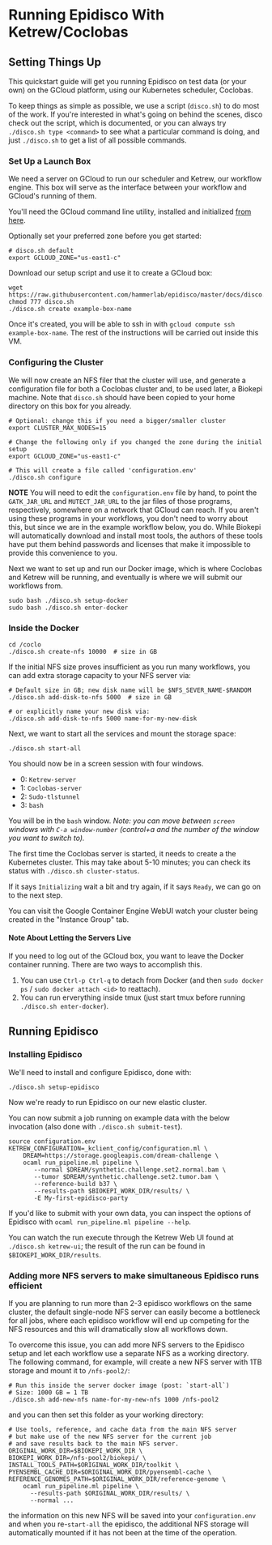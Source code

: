 # Running Epidisco With Ketrew/Coclobas

## Setting Things Up

This quickstart guide will get you running Epidisco on test data (or your own)
on the GCloud platform, using our Kubernetes scheduler, Coclobas.

To keep things as simple as possible, we use a script (`disco.sh`) to do most
of the work. If you're interested in what's going on behind the scenes, disco
check out the script, which is documented, or you can always try `./disco.sh
type <command>` to see what a particular command is doing, and just
`./disco.sh` to get a list of all possible commands.

### Set Up a Launch Box

We need a server on GCloud to run our scheduler and Ketrew, our workflow
engine. This box will serve as the interface between your workflow and GCloud's running
of them.

You'll need the GCloud command line utility, installed and initialized
[from here](https://cloud.google.com/sdk/downloads#interactive).

Optionally set your preferred zone before you get started:

```shell
# disco.sh default
export GCLOUD_ZONE="us-east1-c"
```

Download our setup script and use it to create a GCloud box:

```shell
wget https://raw.githubusercontent.com/hammerlab/epidisco/master/docs/disco.sh
chmod 777 disco.sh
./disco.sh create example-box-name
```

Once it's created, you will be able to ssh in with `gcloud compute ssh
example-box-name`. The rest of the instructions will be carried out inside this
VM.


### Configuring the Cluster

We will now create an NFS filer that the cluster will use, and generate a
configuration file for both a Coclobas cluster and, to be used later, a Biokepi
machine. Note that `disco.sh` should have been copied to your home directory on
this box for you already.

```shell
# Optional: change this if you need a bigger/smaller cluster
export CLUSTER_MAX_NODES=15

# Change the following only if you changed the zone during the initial setup
export GCLOUD_ZONE="us-east1-c"

# This will create a file called 'configuration.env'
./disco.sh configure
```

**NOTE** You will need to edit the `configuration.env` file by hand, to point the
`GATK_JAR_URL` and `MUTECT_JAR_URL` to the jar files of those programs,
respectively, somewhere on a network that GCloud can reach. If you aren't using
these programs in your workflows, you don't need to worry about this, but since
we are in the example workflow below, you do. While Biokepi will automatically
download and install most tools, the authors of these tools have put them behind
passwords and licenses that make it impossible to provide this convenience to
you.

Next we want to set up and run our Docker image, which is where Coclobas and
Ketrew will be running, and eventually is where we will submit our workflows
from.

```shell
sudo bash ./disco.sh setup-docker
sudo bash ./disco.sh enter-docker
```

### Inside the Docker

```shell
cd /coclo
./disco.sh create-nfs 10000  # size in GB
```

If the initial NFS size proves insufficient as you run many workflows,
you can add extra storage capacity to your NFS server via:

```shell
# Default size in GB; new disk name will be $NFS_SEVER_NAME-$RANDOM
./disco.sh add-disk-to-nfs 5000  # size in GB

# or explicitly name your new disk via:
./disco.sh add-disk-to-nfs 5000 name-for-my-new-disk
```

Next, we want to start all the services and mount the storage space:

```shell
./disco.sh start-all
```

You should now be in a screen session with four windows.

- 0: `Ketrew-server`
- 1: `Coclobas-server`
- 2: `Sudo-tlstunnel`
- 3: `bash`

You will be in the `bash` window. 
*Note: you can move between `screen` windows with `C-a window-number` 
(control+a and the number of the window you want to switch to).*

The first time the Coclobas server is started, it needs to create a the
Kubernetes cluster. This may take about 5-10 minutes; you can check its status
with `./disco.sh cluster-status`.

If it says `Initializing` wait a bit and try again, if it says `Ready`, we can
go on to the next step.

You can visit the Google Container Engine WebUI watch your cluster being
created in the "Instance Group" tab.

#### Note About Letting the Servers Live

If you need to log out of the GCloud box, you want to leave the Docker container
running. There are two ways to accomplish this.

1. You can use `Ctrl-p Ctrl-q` to detach from Docker (and then `sudo docker ps`
   / `sudo docker attach <id>` to reattach).
2. You can run erverything inside tmux (just start tmux before running `./disco.sh enter-docker`).

## Running Epidisco

### Installing Epidisco

We'll need to install and configure Epidisco, done with:

```shell
./disco.sh setup-epidisco
```

Now we're ready to run Epidisco on our new elastic cluster.

You can now submit a job running on example data with the below invocation (also
done with `./disco.sh submit-test`).

```shell
source configuration.env
KETREW_CONFIGURATION=_kclient_config/configuration.ml \
    DREAM=https://storage.googleapis.com/dream-challenge \
    ocaml run_pipeline.ml pipeline \
       --normal $DREAM/synthetic.challenge.set2.normal.bam \
       --tumor $DREAM/synthetic.challenge.set2.tumor.bam \
       --reference-build b37 \
       --results-path $BIOKEPI_WORK_DIR/results/ \
       -E My-first-epidisco-party
```

If you'd like to submit with your own data, you can inspect the options of
 Epidisco with `ocaml run_pipeline.ml pipeline --help`.

You can watch the run execute through the Ketrew Web UI found at `./disco.sh
ketrew-ui`; the result of the run can be found in `$BIOKEPI_WORK_DIR/results`.

### Adding more NFS servers to make simultaneous Epidisco runs efficient

If you are planning to run more than 2-3 epidisco workflows on the same cluster,
the default single-node NFS server can easily become a bottleneck for all jobs,
where each epidisco workflow will end up competing for the NFS resources and
this will dramatically slow all workflows down.

To overcome this issue, you can add more NFS servers to the Epidisco setup
and let each workflow use a separate NFS as a working directory. The following
command, for example, will create a new NFS server with 1TB storage and mount
it to `/nfs-pool2/`:

```
# Run this inside the server docker image (post: `start-all`)
# Size: 1000 GB = 1 TB
./disco.sh add-new-nfs name-for-my-new-nfs 1000 /nfs-pool2
```

and you can then set this folder as your working directory:

```
# Use tools, reference, and cache data from the main NFS server
# but make use of the new NFS server for the current job
# and save results back to the main NFS server.
ORIGINAL_WORK_DIR=$BIOKEPI_WORK_DIR \
BIOKEPI_WORK_DIR=/nfs-pool2/biokepi/ \
INSTALL_TOOLS_PATH=$ORIGINAL_WORK_DIR/toolkit \
PYENSEMBL_CACHE_DIR=$ORIGINAL_WORK_DIR/pyensembl-cache \
REFERENCE_GENOMES_PATH=$ORIGINAL_WORK_DIR/reference-genome \
    ocaml run_pipeline.ml pipeline \
      --results-path $ORIGINAL_WORK_DIR/results/ \
      --normal ...
```

the information on this new NFS will be saved into your `configuration.env`
and when you re-`start-all` the epidisco, the additional NFS storage will
automatically mounted if it has not been at the time of the operation.
